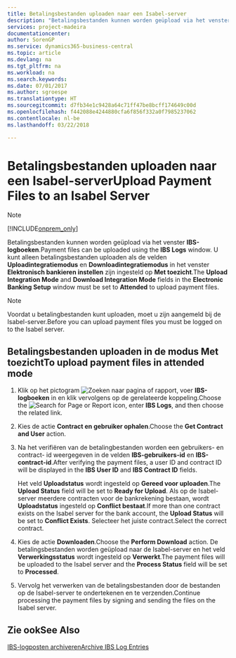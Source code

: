 ```yaml
---
title: Betalingsbestanden uploaden naar een Isabel-server
description: "Betalingsbestanden kunnen worden geüpload via het venster **IBS-logboeken**. U kunt alleen betalingsbestanden uploaden als de velden **Uploadintegratiemodus** en **Downloadintegratiemodus** in het venster **Elektronisch bankieren instellen** zijn ingesteld op **Met toezicht**."
services: project-madeira
documentationcenter: 
author: SorenGP
ms.service: dynamics365-business-central
ms.topic: article
ms.devlang: na
ms.tgt_pltfrm: na
ms.workload: na
ms.search.keywords: 
ms.date: 07/01/2017
ms.author: sgroespe
ms.translationtype: HT
ms.sourcegitcommit: d7fb34e1c9428a64c71ff47be8bcff174649c00d
ms.openlocfilehash: f442088e4244880cfa6f856f332a0f7985237062
ms.contentlocale: nl-be
ms.lasthandoff: 03/22/2018

---
```

# <a name="upload-payment-files-to-an-isabel-server"></a><span data-ttu-id="db91f-104">Betalingsbestanden uploaden naar een Isabel-server</span><span class="sxs-lookup"><span data-stu-id="db91f-104">Upload Payment Files to an Isabel Server</span></span>
> [!Note]
> [!INCLUDE[onprem_only](../../includes/onprem_only_md.md)]

<span data-ttu-id="db91f-105">Betalingsbestanden kunnen worden geüpload via het venster **IBS-logboeken**.</span><span class="sxs-lookup"><span data-stu-id="db91f-105">Payment files can be uploaded using the **IBS Logs** window.</span></span> <span data-ttu-id="db91f-106">U kunt alleen betalingsbestanden uploaden als de velden **Uploadintegratiemodus** en **Downloadintegratiemodus** in het venster **Elektronisch bankieren instellen** zijn ingesteld op **Met toezicht**.</span><span class="sxs-lookup"><span data-stu-id="db91f-106">The **Upload Integration Mode** and **Download Integration Mode** fields in the **Electronic Banking Setup** window must be set to **Attended** to upload payment files.</span></span>  

> [!NOTE]  
>  <span data-ttu-id="db91f-107">Voordat u betalingbestanden kunt uploaden, moet u zijn aangemeld bij de Isabel-server.</span><span class="sxs-lookup"><span data-stu-id="db91f-107">Before you can upload payment files you must be logged on to the Isabel server.</span></span>  

## <a name="to-upload-payment-files-in-attended-mode"></a><span data-ttu-id="db91f-108">Betalingsbestanden uploaden in de modus Met toezicht</span><span class="sxs-lookup"><span data-stu-id="db91f-108">To upload payment files in attended mode</span></span>  

1.  <span data-ttu-id="db91f-109">Klik op het pictogram ![Zoeken naar pagina of rapport](../../media/ui-search/search_small.png "pictogram Zoeken naar pagina of rapport"), voer **IBS-logboeken** in en klik vervolgens op de gerelateerde koppeling.</span><span class="sxs-lookup"><span data-stu-id="db91f-109">Choose the ![Search for Page or Report](../../media/ui-search/search_small.png "Search for Page or Report icon") icon, enter **IBS Logs**, and then choose the related link.</span></span>  
2.  <span data-ttu-id="db91f-110">Kies de actie **Contract en gebruiker ophalen**.</span><span class="sxs-lookup"><span data-stu-id="db91f-110">Choose the **Get Contract and User** action.</span></span>  
3.  <span data-ttu-id="db91f-111">Na het verifiëren van de betalingbestanden worden een gebruikers- en contract- id weergegeven in de velden **IBS-gebruikers-id** en **IBS-contract-id**.</span><span class="sxs-lookup"><span data-stu-id="db91f-111">After verifying the payment files, a user ID and contract ID will be displayed in the **IBS User ID** and **IBS Contract ID** fields.</span></span>  

    <span data-ttu-id="db91f-112">Het veld **Uploadstatus** wordt ingesteld op **Gereed voor uploaden**.</span><span class="sxs-lookup"><span data-stu-id="db91f-112">The **Upload Status** field will be set to **Ready for Upload**.</span></span> <span data-ttu-id="db91f-113">Als op de Isabel-server meerdere contracten voor de bankrekening bestaan, wordt **Uploadstatus** ingesteld op **Conflict bestaat**.</span><span class="sxs-lookup"><span data-stu-id="db91f-113">If more than one contract exists on the Isabel server for the bank account, the **Upload Status** will be set to **Conflict Exists**.</span></span> <span data-ttu-id="db91f-114">Selecteer het juiste contract.</span><span class="sxs-lookup"><span data-stu-id="db91f-114">Select the correct contract.</span></span>  

4.  <span data-ttu-id="db91f-115">Kies de actie **Downloaden**.</span><span class="sxs-lookup"><span data-stu-id="db91f-115">Choose the **Perform Download** action.</span></span> <span data-ttu-id="db91f-116">De betalingsbestanden worden geüpload naar de Isabel-server en het veld **Verwerkingsstatus** wordt ingesteld op **Verwerkt**.</span><span class="sxs-lookup"><span data-stu-id="db91f-116">The payment files will be uploaded to the Isabel server and the **Process Status** field will be set to **Processed**.</span></span>  
5.  <span data-ttu-id="db91f-117">Vervolg het verwerken van de betalingsbestanden door de bestanden op de Isabel-server te ondertekenen en te verzenden.</span><span class="sxs-lookup"><span data-stu-id="db91f-117">Continue processing the payment files by signing and sending the files on the Isabel server.</span></span>  

## <a name="see-also"></a><span data-ttu-id="db91f-118">Zie ook</span><span class="sxs-lookup"><span data-stu-id="db91f-118">See Also</span></span>  
 [<span data-ttu-id="db91f-119">IBS-logposten archiveren</span><span class="sxs-lookup"><span data-stu-id="db91f-119">Archive IBS Log Entries</span></span>](how-to-archive-ibs-log-entries.md)

